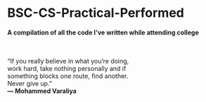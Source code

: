 # BSC-CS-Practical-Performed

<b>A compilation of all the code I've written while attending college</b><br><br><br>




“If you really believe in what you’re doing,<br> work hard, take nothing personally and if<br>
something blocks one route, find another.<br> Never give up.”<br>  <b>— Mohammed Varaliya</b>

